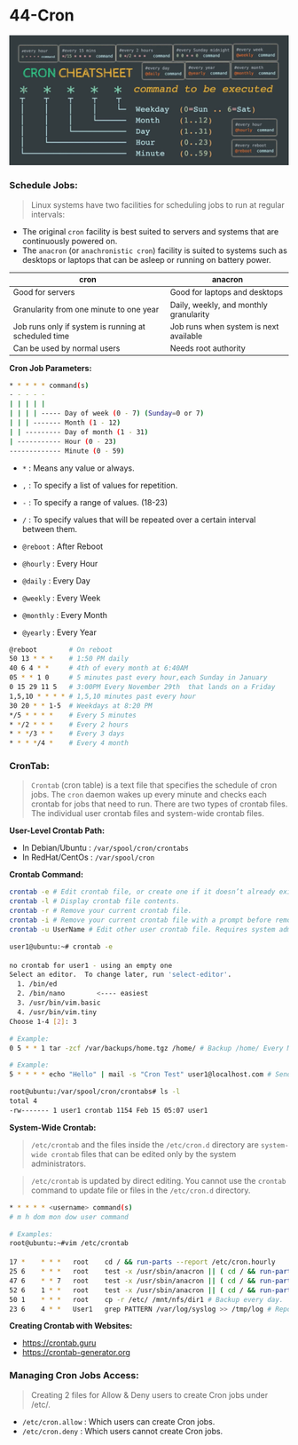 # 44-Cron

![Cron](44-Assets/01-Cron.png)

### Schedule Jobs:

> Linux systems have two facilities for scheduling jobs to run at regular intervals:

* The original `cron` facility is best suited to servers and systems that are continuously powered on.
* The `anacron` (or `anachronistic cron`) facility is suited to systems such as desktops or laptops that can be asleep or running on battery power.

| cron                                                 | anacron                                |
| ---------------------------------------------------- | -------------------------------------- |
| Good for servers                                     | Good for laptops and desktops          |
| Granularity from one minute to one year              | Daily, weekly, and monthly granularity |
| Job runs only if system is running at scheduled time | Job runs when system is next available |
| Can be used by normal users                          | Needs root authority                   |


**Cron Job Parameters:**
```bash
* * * * * command(s)
- - - - -
| | | | |
| | | | ----- Day of week (0 - 7) (Sunday=0 or 7)
| | | ------- Month (1 - 12)
| | --------- Day of month (1 - 31)
| ----------- Hour (0 - 23)
------------- Minute (0 - 59)
```

* `*` : Means any value or always.
* `,` : To specify a list of values for repetition. 
* `-` : To specify a range of values. (18-23)
* `/` : To specify values that will be repeated over a certain interval between them.

* `@reboot` : After Reboot
* `@hourly` : Every Hour
* `@daily` : Every Day
* `@weekly` : Every Week
* `@monthly` : Every Month
* `@yearly` : Every Year

```bash
@reboot        # On reboot
50 13 * * *    # 1:50 PM daily
40 6 4 * *     # 4th of every month at 6:40AM
05 * * 1 0     # 5 minutes past every hour,each Sunday in January
0 15 29 11 5   # 3:00PM Every November 29th  that lands on a Friday
1,5,10 * * * * # 1,5,10 minutes past every hour
30 20 * * 1-5  # Weekdays at 8:20 PM
*/5 * * * *    # Every 5 minutes
* */2 * * *    # Every 2 hours
* * */3 * *    # Every 3 days
* * * */4 *    # Every 4 month
```

### CronTab:

> `Crontab` (cron table) is a text file that specifies the schedule of cron jobs. The `cron` daemon wakes up every minute and checks each crontab for jobs that need to run. 
> There are two types of crontab files.  The  individual user crontab files and  system-wide crontab files.

**User-Level Crontab Path:**

* In Debian/Ubuntu : `/var/spool/cron/crontabs`
* In RedHat/CentOs : `/var/spool/cron`

**Crontab Command:**

```bash
crontab -e # Edit crontab file, or create one if it doesn’t already exist.
crontab -l # Display crontab file contents.
crontab -r # Remove your current crontab file.
crontab -i # Remove your current crontab file with a prompt before removal.
crontab -u UserName # Edit other user crontab file. Requires system administrator privileges.
```

```bash
user1@ubuntu:~# crontab -e

no crontab for user1 - using an empty one
Select an editor.  To change later, run 'select-editor'.
  1. /bin/ed
  2. /bin/nano        <---- easiest
  3. /usr/bin/vim.basic
  4. /usr/bin/vim.tiny
Choose 1-4 [2]: 3
```
```bash
# Example:
0 5 * * 1 tar -zcf /var/backups/home.tgz /home/ # Backup /home/ Every Monday at 05:00 AM.
```
```bash
# Example:
5 * * * * echo "Hello" | mail -s "Cron Test" user1@localhost.com # Send an Email every 5 Minutes.
```
```bash
root@ubuntu:/var/spool/cron/crontabs# ls -l
total 4
-rw------- 1 user1 crontab 1154 Feb 15 05:07 user1
```
**System-Wide Crontab:**

>  `/etc/crontab` and the files inside the `/etc/cron.d` directory are `system-wide crontab` files that can be edited only by the system administrators.

>  `/etc/crontab` is updated by direct editing. You cannot use the `crontab` command to update file or files in the `/etc/cron.d` directory.

```bash
* * * * * <username> command(s)
# m h dom mon dow user command
```
```bash
# Examples:
root@ubuntu:~#vim /etc/crontab

17 *    * * *   root    cd / && run-parts --report /etc/cron.hourly
25 6    * * *   root    test -x /usr/sbin/anacron || ( cd / && run-parts --report /etc/cron.daily )
47 6    * * 7   root    test -x /usr/sbin/anacron || ( cd / && run-parts --report /etc/cron.weekly )
52 6    1 * *   root    test -x /usr/sbin/anacron || ( cd / && run-parts --report /etc/cron.monthly )
50 1    * * *   root    cp -r /etc/ /mnt/nfs/dir1 # Backup every day.
23 6    4 * *   User1   grep PATTERN /var/log/syslog >> /tmp/log # Report Logs every month.
```

**Creating Crontab with Websites:**

* https://crontab.guru
* https://crontab-generator.org

### Managing Cron Jobs Access:

> Creating 2 files for Allow & Deny users to create Cron jobs under /etc/.

* `/etc/cron.allow` : Which users can create Cron jobs.
* `/etc/cron.deny` : Which users cannot create Cron jobs.



